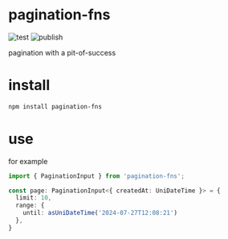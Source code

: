 # pagination-fns

![test](https://github.com/ehmpathy/pagination-fns/workflows/test/badge.svg)
![publish](https://github.com/ehmpathy/pagination-fns/workflows/publish/badge.svg)

pagination with a pit-of-success

# install

```sh
npm install pagination-fns
```

# use

for example

```ts
import { PaginationInput } from 'pagination-fns';

const page: PaginationInput<{ createdAt: UniDateTime }> = {
  limit: 10,
  range: {
    until: asUniDateTime('2024-07-27T12:08:21')
  },
}
```
